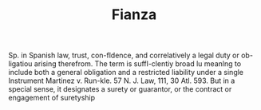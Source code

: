 ---
title: Fianza
letter: F
permalink: "/definitions/bld-fianza.html"
body: Sp. in Spanish law, trust, con-fldence, and correlatively a legal duty or ob-ligatiou
  arising therefrom. The term is suffl-clentiy broad lu meanlng to include both a
  general obligation and a restricted liability under a single Instrument Martinez
  v. Run-kle. 57 N. J. Law, 111, 30 Atl. 593. But in a special sense, it designates
  a surety or guarantor, or the contract or engagement of suretyship
published_at: '2018-07-07'
source: Black's Law Dictionary 2nd Ed (1910)
layout: post
---